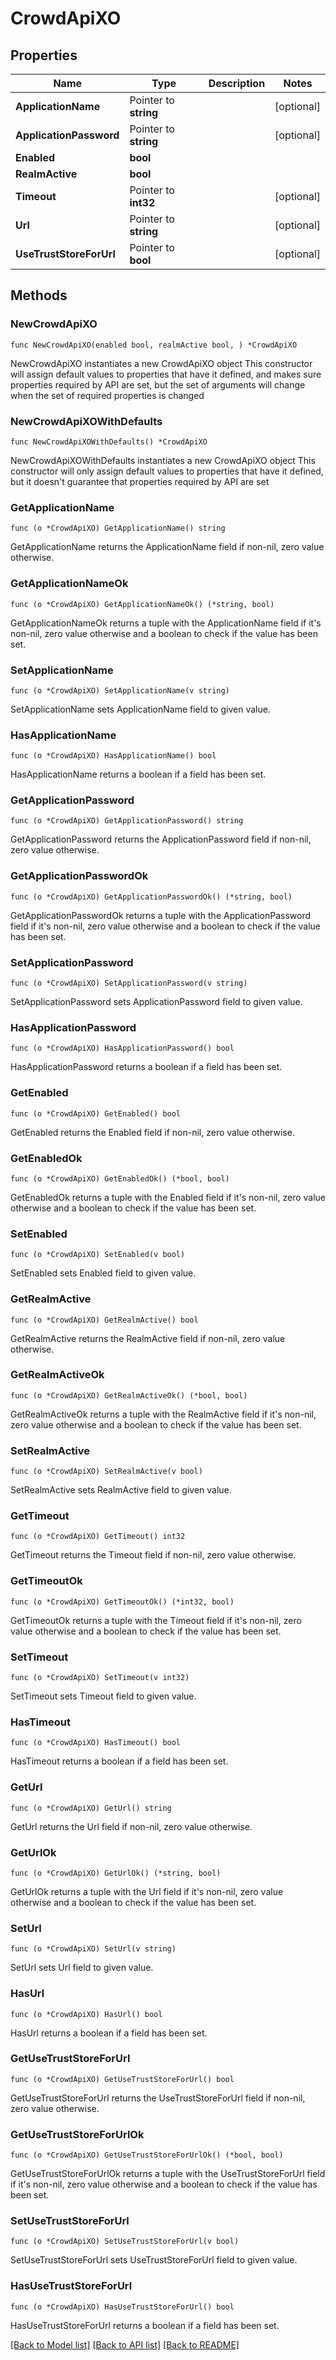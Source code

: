 # CrowdApiXO

## Properties

Name | Type | Description | Notes
------------ | ------------- | ------------- | -------------
**ApplicationName** | Pointer to **string** |  | [optional] 
**ApplicationPassword** | Pointer to **string** |  | [optional] 
**Enabled** | **bool** |  | 
**RealmActive** | **bool** |  | 
**Timeout** | Pointer to **int32** |  | [optional] 
**Url** | Pointer to **string** |  | [optional] 
**UseTrustStoreForUrl** | Pointer to **bool** |  | [optional] 

## Methods

### NewCrowdApiXO

`func NewCrowdApiXO(enabled bool, realmActive bool, ) *CrowdApiXO`

NewCrowdApiXO instantiates a new CrowdApiXO object
This constructor will assign default values to properties that have it defined,
and makes sure properties required by API are set, but the set of arguments
will change when the set of required properties is changed

### NewCrowdApiXOWithDefaults

`func NewCrowdApiXOWithDefaults() *CrowdApiXO`

NewCrowdApiXOWithDefaults instantiates a new CrowdApiXO object
This constructor will only assign default values to properties that have it defined,
but it doesn't guarantee that properties required by API are set

### GetApplicationName

`func (o *CrowdApiXO) GetApplicationName() string`

GetApplicationName returns the ApplicationName field if non-nil, zero value otherwise.

### GetApplicationNameOk

`func (o *CrowdApiXO) GetApplicationNameOk() (*string, bool)`

GetApplicationNameOk returns a tuple with the ApplicationName field if it's non-nil, zero value otherwise
and a boolean to check if the value has been set.

### SetApplicationName

`func (o *CrowdApiXO) SetApplicationName(v string)`

SetApplicationName sets ApplicationName field to given value.

### HasApplicationName

`func (o *CrowdApiXO) HasApplicationName() bool`

HasApplicationName returns a boolean if a field has been set.

### GetApplicationPassword

`func (o *CrowdApiXO) GetApplicationPassword() string`

GetApplicationPassword returns the ApplicationPassword field if non-nil, zero value otherwise.

### GetApplicationPasswordOk

`func (o *CrowdApiXO) GetApplicationPasswordOk() (*string, bool)`

GetApplicationPasswordOk returns a tuple with the ApplicationPassword field if it's non-nil, zero value otherwise
and a boolean to check if the value has been set.

### SetApplicationPassword

`func (o *CrowdApiXO) SetApplicationPassword(v string)`

SetApplicationPassword sets ApplicationPassword field to given value.

### HasApplicationPassword

`func (o *CrowdApiXO) HasApplicationPassword() bool`

HasApplicationPassword returns a boolean if a field has been set.

### GetEnabled

`func (o *CrowdApiXO) GetEnabled() bool`

GetEnabled returns the Enabled field if non-nil, zero value otherwise.

### GetEnabledOk

`func (o *CrowdApiXO) GetEnabledOk() (*bool, bool)`

GetEnabledOk returns a tuple with the Enabled field if it's non-nil, zero value otherwise
and a boolean to check if the value has been set.

### SetEnabled

`func (o *CrowdApiXO) SetEnabled(v bool)`

SetEnabled sets Enabled field to given value.


### GetRealmActive

`func (o *CrowdApiXO) GetRealmActive() bool`

GetRealmActive returns the RealmActive field if non-nil, zero value otherwise.

### GetRealmActiveOk

`func (o *CrowdApiXO) GetRealmActiveOk() (*bool, bool)`

GetRealmActiveOk returns a tuple with the RealmActive field if it's non-nil, zero value otherwise
and a boolean to check if the value has been set.

### SetRealmActive

`func (o *CrowdApiXO) SetRealmActive(v bool)`

SetRealmActive sets RealmActive field to given value.


### GetTimeout

`func (o *CrowdApiXO) GetTimeout() int32`

GetTimeout returns the Timeout field if non-nil, zero value otherwise.

### GetTimeoutOk

`func (o *CrowdApiXO) GetTimeoutOk() (*int32, bool)`

GetTimeoutOk returns a tuple with the Timeout field if it's non-nil, zero value otherwise
and a boolean to check if the value has been set.

### SetTimeout

`func (o *CrowdApiXO) SetTimeout(v int32)`

SetTimeout sets Timeout field to given value.

### HasTimeout

`func (o *CrowdApiXO) HasTimeout() bool`

HasTimeout returns a boolean if a field has been set.

### GetUrl

`func (o *CrowdApiXO) GetUrl() string`

GetUrl returns the Url field if non-nil, zero value otherwise.

### GetUrlOk

`func (o *CrowdApiXO) GetUrlOk() (*string, bool)`

GetUrlOk returns a tuple with the Url field if it's non-nil, zero value otherwise
and a boolean to check if the value has been set.

### SetUrl

`func (o *CrowdApiXO) SetUrl(v string)`

SetUrl sets Url field to given value.

### HasUrl

`func (o *CrowdApiXO) HasUrl() bool`

HasUrl returns a boolean if a field has been set.

### GetUseTrustStoreForUrl

`func (o *CrowdApiXO) GetUseTrustStoreForUrl() bool`

GetUseTrustStoreForUrl returns the UseTrustStoreForUrl field if non-nil, zero value otherwise.

### GetUseTrustStoreForUrlOk

`func (o *CrowdApiXO) GetUseTrustStoreForUrlOk() (*bool, bool)`

GetUseTrustStoreForUrlOk returns a tuple with the UseTrustStoreForUrl field if it's non-nil, zero value otherwise
and a boolean to check if the value has been set.

### SetUseTrustStoreForUrl

`func (o *CrowdApiXO) SetUseTrustStoreForUrl(v bool)`

SetUseTrustStoreForUrl sets UseTrustStoreForUrl field to given value.

### HasUseTrustStoreForUrl

`func (o *CrowdApiXO) HasUseTrustStoreForUrl() bool`

HasUseTrustStoreForUrl returns a boolean if a field has been set.


[[Back to Model list]](../README.md#documentation-for-models) [[Back to API list]](../README.md#documentation-for-api-endpoints) [[Back to README]](../README.md)


